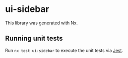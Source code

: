 # ui-sidebar

This library was generated with [Nx](https://nx.dev).

## Running unit tests

Run `nx test ui-sidebar` to execute the unit tests via [Jest](https://jestjs.io).
